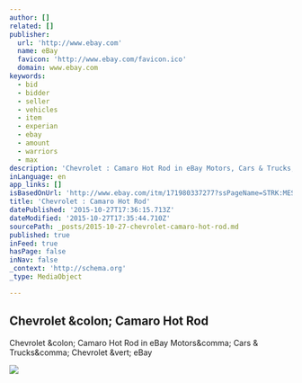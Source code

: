 ```yaml
---
author: []
related: []
publisher:
  url: 'http://www.ebay.com'
  name: eBay
  favicon: 'http://www.ebay.com/favicon.ico'
  domain: www.ebay.com
keywords:
  - bid
  - bidder
  - seller
  - vehicles
  - item
  - experian
  - ebay
  - amount
  - warriors
  - max
description: 'Chevrolet : Camaro Hot Rod in eBay Motors, Cars & Trucks, Chevrolet | eBay'
inLanguage: en
app_links: []
isBasedOnUrl: 'http://www.ebay.com/itm/171980337277?ssPageName=STRK:MESELX:IT&_trksid=p3984.m1558.l2649'
title: 'Chevrolet : Camaro Hot Rod'
datePublished: '2015-10-27T17:36:15.713Z'
dateModified: '2015-10-27T17:35:44.710Z'
sourcePath: _posts/2015-10-27-chevrolet-camaro-hot-rod.md
published: true
inFeed: true
hasPage: false
inNav: false
_context: 'http://schema.org'
_type: MediaObject

---
```

<article style=""><h1>Chevrolet &amp;colon; Camaro Hot Rod</h1><p>Chevrolet &amp;colon; Camaro Hot Rod in eBay Motors&amp;comma; Cars &amp; Trucks&amp;comma; Chevrolet &amp;vert; eBay</p><img src="http://i.ebayimg.com/images/i/171980337277-0-1/s-l1000.jpg" /></article>